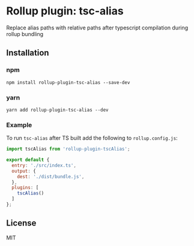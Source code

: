 # Rollup plugin: tsc-alias

Replace alias paths with relative paths after typescript compilation during rollup bundling

## Installation

### npm

`npm install rollup-plugin-tsc-alias --save-dev`

### yarn

`yarn add rollup-plugin-tsc-alias --dev`

### Example

To run `tsc-alias` after TS built add the following to `rollup.config.js`:

```JavaScript
import tscAlias from 'rollup-plugin-tscAlias';

export default {
  entry: './src/index.ts',
  output: {
    dest: './dist/bundle.js',
  },
  plugins: [
    tscAlias()
  ]
};
```

## License

MIT
